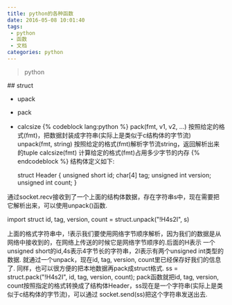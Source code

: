 ```yaml
---
title: python的各种函数
date: 2016-05-08 10:01:40
tags:
 - python
 - 函数
 - 文档
categories: python
---
```

<blockquote class="blockquote-center">python</blockquote>
<!--more-->
## struct

 - upack
 - pack
 - calcsize
{% codeblock lang:python %}
     pack(fmt, v1, v2, ...)     按照给定的格式(fmt)，把数据封装成字符串(实际上是类似于c结构体的字节流)
     unpack(fmt, string)       按照给定的格式(fmt)解析字节流string，返回解析出来的tuple
     calcsize(fmt)                 计算给定的格式(fmt)占用多少字节的内存
{% endcodeblock %}
结构体定义如下:
    
    struct Header
    {
    unsigned short id;
    char[4] tag;
    unsigned int version;
    unsigned int count;
    }

通过socket.recv接收到了一个上面的结构体数据，存在字符串s中，现在需要把它解析出来，可以使用unpack()函数.

import struct
id, tag, version, count = struct.unpack("!H4s2I", s)

上面的格式字符串中，!表示我们要使用网络字节顺序解析，因为我们的数据是从网络中接收到的，在网络上传送的时候它是网络字节顺序的.后面的H表示 一个unsigned short的id,4s表示4字节长的字符串，2I表示有两个unsigned int类型的数据.
就通过一个unpack，现在id, tag, version, count里已经保存好我们的信息了.
同样，也可以很方便的把本地数据再pack成struct格式.
ss = struct.pack("!H4s2I", id, tag, version, count);
pack函数就把id, tag, version, count按照指定的格式转换成了结构体Header，ss现在是一个字符串(实际上是类似于c结构体的字节流)，可以通过 socket.send(ss)把这个字符串发送出去.


